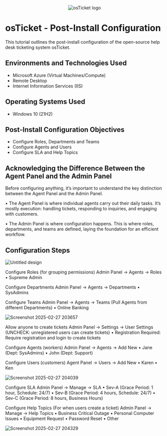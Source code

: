 <p align="center">
<img src="https://i.imgur.com/Clzj7Xs.png" alt="osTicket logo"/>
</p>

<h1>osTicket - Post-Install Configuration</h1>
This tutorial outlines the post-install configuration of the open-source help desk ticketing system osTicket.<br />


<h2>Environments and Technologies Used</h2>

- Microsoft Azure (Virtual Machines/Compute)
- Remote Desktop
- Internet Information Services (IIS)

<h2>Operating Systems Used </h2>

- Windows 10</b> (21H2)

<h2>Post-Install Configuration Objectives</h2>

- Configure Roles, Departments and Teams
- Configure Agents and Users
- Configure SLA and Help Topics





<h2>Acknowledging the Difference Between the Agent Panel and the Admin Panel</h2>

Before configuring anything, it’s important to understand the key distinction between the Agent Panel and the Admin Panel.

•	The Agent Panel is where individual agents carry out their daily tasks. It’s mostly execution: handling tickets, responding to inquiries, and engaging with customers.

•	The Admin Panel is where configuration happens. This is where roles, departments, and teams are defined, laying the foundation for an efficient workflow.

<h2>Configuration Steps</h2>



![Untitled design](https://github.com/user-attachments/assets/d6237115-80a4-4800-b4df-04176a6094c8)


Configure Roles (for grouping permissions)
Admin Panel -> Agents -> Roles
	•	Supreme Admin

Configure Departments
Admin Panel -> Agents -> Departments
	•	SysAdmins

Configure Teams
Admin Panel -> Agents -> Teams (Pull Agents from different Departments)
	•	Online Banking


![Screenshot 2025-02-27 203657](https://github.com/user-attachments/assets/4acdfc48-fdab-4b4a-b876-699338e12941)


Allow anyone to create tickets
Admin Panel -> Settings -> User Settings (UNCHECK: unregistered users can create tickets)
	•	Registration Required: Require registration and login to create tickets 

Configure Agents (workers)
Admin Panel -> Agents -> Add New
	•	Jane (Dept: SysAdmins)
	•	John (Dept: Support)

Configure Users (customers)
Agent Panel -> Users -> Add New
	•	Karen
	•	Ken



![Screenshot 2025-02-27 204039](https://github.com/user-attachments/assets/eb59c157-0494-45a5-bb41-2fad8bf5e81c)



Configure SLA
Admin Panel -> Manage -> SLA
	•	Sev-A (Grace Period: 1 hour, Schedule: 24/7)
	•	Sev-B (Grace Period: 4 hours, Schedule: 24/7)
	•	Sev-C (Grace Period: 8 hours, Business Hours)

Configure Help Topics (For when users create a ticket)
Admin Panel -> Manage -> Help Topics
	•	Business Critical Outage
	•	Personal Computer Issues
	•	Equipment Request
	•	Password Reset
	•	Other



 ![Screenshot 2025-02-27 204329](https://github.com/user-attachments/assets/079fc9b0-34eb-412e-b124-4c8c539472b1)

